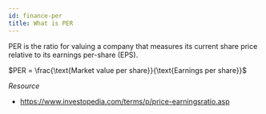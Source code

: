 ```yaml
---
id: finance-per
title: What is PER
---
```


PER is the ratio for valuing a company that measures its current share price relative to its earnings per-share (EPS).

$PER = \frac{\text{Market value per share}}{\text{Earnings per share}}$


*Resource*
- https://www.investopedia.com/terms/p/price-earningsratio.asp